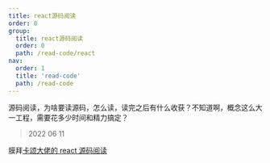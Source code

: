 ```yaml
---
title: react源码阅读
order: 0
group:
  title: react源码阅读
  order: 0
  path: /read-code/react
nav:
  order: 1
  title: 'read-code'
  path: /read-code
---
```


源码阅读，为啥要读源码，怎么读，读完之后有什么收获？不知道啊，概念这么大一工程，需要花多少时间和精力搞定？

> 2022 06 11

膜拜[卡颂大佬的 react 源码阅读](https://react.iamkasong.com/#%E7%AB%A0%E8%8A%82%E5%88%97%E8%A1%A8)

